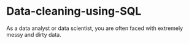 # Data-cleaning-using-SQL
As a data analyst or data scientist, you are often faced with extremely messy and dirty data.
